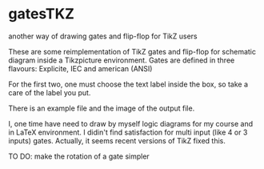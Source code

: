 # gatesTKZ
another way of drawing gates and flip-flop for TikZ users

These are some reimplementation of TikZ gates and flip-flop 
for schematic diagram inside a Tikzpicture environment.
Gates are defined in three flavours:
Explicite, IEC and american (ANSI)

For the first two, one must choose the text label inside the 
box, so take a care of the label you put.

There is an example file and the image of the output file.

I, one time have need to draw by myself logic diagrams 
for my course and in LaTeX environment. I didin't find 
satisfaction for multi input (like 4 or 3 inputs) gates.
Actually, it seems recent versions of TikZ fixed this.

TO DO: 
make the rotation of a gate simpler








